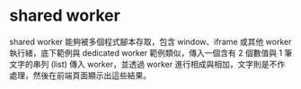 # shared worker

<script type="text/javascript" src="gitbook/app.js"></script>
<script type="text/javascript" src="js/general.js"></script>

shared worker 能夠被多個程式腳本存取，包含 window、iframe 或其他 worker 執行緒，底下範例與 dedicated worker 範例類似，傳入一個含有 2 個數值與 1 筆文字的串列 (list) 傳入 worker，並透過 worker 進行相成與相加，文字則是不作處理，然後在前端頁面顯示出這些結果。

